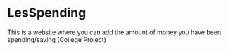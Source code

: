 # LesSpending
This is a website where you can add the amount of money you have been spending/saving (College Project)
